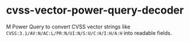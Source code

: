 # cvss-vector-power-query-decoder
M Power Query to convert CVSS vector strings like `CVSS:3.1/AV:N/AC:L/PR:N/UI:N/S:U/C:H/I:H/A:H` into readable fields.
